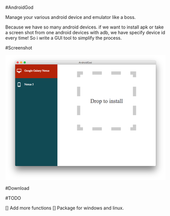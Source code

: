 #AndroidGod

Manage your various android device and emulator like a boss.

Because we have so many android devices. if we want to install apk or take a screen shot from one android devices with adb, we have specify device id every time! So i write a GUI tool to simplify the process.
    
#Screenshot
    
![](./art/main.png)

#Download
    
    
#TODO

[] Add more functions
[] Package for windows and linux.
